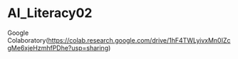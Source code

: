 # AI_Literacy02

Google Colaboratory(https://colab.research.google.com/drive/1hF4TWLyivxMn0IZcgMe6xjeHzmhfPDhe?usp=sharing)
